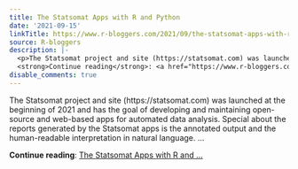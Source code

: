 ```yaml
---
title: The Statsomat Apps with R and Python
date: '2021-09-15'
linkTitle: https://www.r-bloggers.com/2021/09/the-statsomat-apps-with-r-and-python/
source: R-bloggers
description: |-
  <p>The Statsomat project and site (https://statsomat.com) was launched at the beginning of 2021 and has the goal of developing and maintaining open-source and web-based apps for automated data analysis. Special about the reports generated by the Statsomat apps is the annotated output and the human-readable interpretation in natural language. ...</p>
  <strong>Continue reading</strong>: <a href="https://www.r-bloggers.com/2021/09/the-statsomat-apps-with-r-and-python/">The Statsomat Apps with R and ...
disable_comments: true
---
```

<p>The Statsomat project and site (https://statsomat.com) was launched at the beginning of 2021 and has the goal of developing and maintaining open-source and web-based apps for automated data analysis. Special about the reports generated by the Statsomat apps is the annotated output and the human-readable interpretation in natural language. ...</p>
<strong>Continue reading</strong>: <a href="https://www.r-bloggers.com/2021/09/the-statsomat-apps-with-r-and-python/">The Statsomat Apps with R and ...